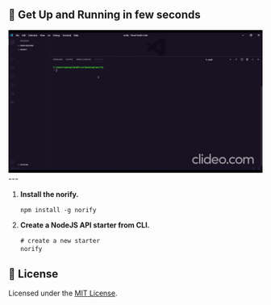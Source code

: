 ## 🚀 Get Up and Running in few seconds

<img src="./norify.gif" />
---

1. **Install the norify.**

    ```shell
    npm install -g norify
    ```

2. **Create a NodeJS API starter from CLI.**

    ```shell
    # create a new starter
    norify
    ```
## :memo: License

Licensed under the [MIT License](./LICENSE).